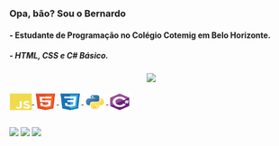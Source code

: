### Opa, bão? Sou o Bernardo 
<h4>- Estudante de Programação no Colégio Cotemig em Belo Horizonte. </h4>
<h5>- HTML, CSS e 
C# Básico. </h5>

<div align="center">
  <a href="https://github.com/SdzX3">
  <img height="180em" src="https://github-readme-stats.vercel.app/api?username=Bcabralp&show_icons=true&theme=dark&include_all_commits=true&count_private=true"/>
  <!-- <img height="180em" width="500rem" src="https://github-readme-stats.vercel.app/api/top-langs/?username=Bcabralp&layout=compact&langs_count=7&theme=dark"/> -->
</div>
  
  <div style="display: inline_block"><br>
  <img align="center" alt="Eu-Js" height="30" width="40" src="https://raw.githubusercontent.com/devicons/devicon/master/icons/javascript/javascript-plain.svg">
  <img align="center" alt="Eu-HTML" height="30" width="40" src="https://raw.githubusercontent.com/devicons/devicon/master/icons/html5/html5-original.svg">
  <img align="center" alt="Eu-CSS" height="30" width="40" src="https://raw.githubusercontent.com/devicons/devicon/master/icons/css3/css3-original.svg">
  <img align="center" alt="Eu-Python" height="30" width="40" src="https://raw.githubusercontent.com/devicons/devicon/master/icons/python/python-original.svg">
  <img align="center" alt="Eu-Csharp" height="30" width="40" src="https://raw.githubusercontent.com/devicons/devicon/master/icons/csharp/csharp-original.svg">
</div>
  
  ##
  
  <div>
  <a href="https://instagram.com/bcabral.p_" target="_blank"><img src="https://img.shields.io/badge/-Instagram-%23E4405F?style=for-the-badge&logo=instagram&logoColor=white" target="_blank"></a>
 	<a href="https://www.twitch.tv/d0uble1_" target="_blank"><img src="https://img.shields.io/badge/Twitch-9146FF?style=for-the-badge&logo=twitch&logoColor=white" target="_blank"></a>
  <a href="https://www.linkedin.com/in/bernardo-cabral-18a0a7237/" target="_blank"><img src="https://img.shields.io/badge/-LinkedIn-%230077B5?style=for-the-badge&logo=linkedin&logoColor=white" target="_blank"></a>
  </div>
